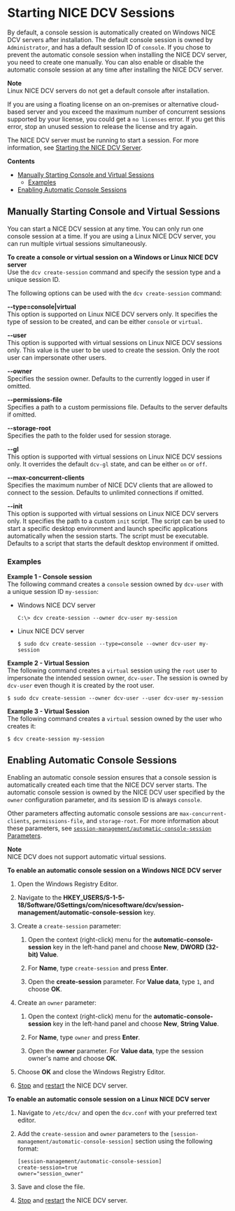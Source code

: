 # Starting NICE DCV Sessions<a name="managing-sessions-start"></a>

By default, a console session is automatically created on Windows NICE DCV servers after installation\. The default console session is owned by `Administrator`, and has a default session ID of `console`\. If you chose to prevent the automatic console session when installing the NICE DCV server, you need to create one manually\. You can also enable or disable the automatic console session at any time after installing the NICE DCV server\.

**Note**  
Linux NICE DCV servers do not get a default console after installation\.

If you are using a floating license on an on\-premises or alternative cloud\-based server and you exceed the maximum number of concurrent sessions supported by your license, you could get a `no licenses` error\. If you get this error, stop an unused session to release the license and try again\.

The NICE DCV server must be running to start a session\. For more information, see [Starting the NICE DCV Server](manage-start.md)\.

**Contents**
+ [Manually Starting Console and Virtual Sessions](#managing-sessions-start-manual)
  + [Examples](#managing-sessions-start-manual)
+ [Enabling Automatic Console Sessions](#managing-sessions-start-auto)

## Manually Starting Console and Virtual Sessions<a name="managing-sessions-start-manual"></a>

You can start a NICE DCV session at any time\. You can only run one console session at a time\. If you are using a Linux NICE DCV server, you can run multiple virtual sessions simultaneously\.

**To create a console or virtual session on a Windows or Linux NICE DCV server**  
Use the `dcv create-session` command and specify the session type and a unique session ID\.

The following options can be used with the `dcv create-session` command:

**\-\-type=console\|virtual**  
This option is supported on Linux NICE DCV servers only\. It specifies the type of session to be created, and can be either `console` or `virtual`\.

**\-\-user**  
This option is supported with virtual sessions on Linux NICE DCV sessions only\. This value is the user to be used to create the session\. Only the root user can impersonate other users\.

**\-\-owner**  
Specifies the session owner\. Defaults to the currently logged in user if omitted\.

**\-\-permissions\-file**  
Specifies a path to a custom permissions file\. Defaults to the server defaults if omitted\.

**\-\-storage\-root**  
Specifies the path to the folder used for session storage\.

**\-\-gl**  
This option is supported with virtual sessions on Linux NICE DCV sessions only\. It overrides the default `dcv-gl` state, and can be either `on` or `off`\.

**\-\-max\-concurrent\-clients**  
Specifies the maximum number of NICE DCV clients that are allowed to connect to the session\. Defaults to unlimited connections if omitted\.

**\-\-init**  
This option is supported with virtual sessions on Linux NICE DCV servers only\. It specifies the path to a custom `init` script\. The script can be used to start a specific desktop environment and launch specific applications automatically when the session starts\. The script must be executable\. Defaults to a script that starts the default desktop environment if omitted\.

### Examples<a name="managing-sessions-start-manual"></a>

**Example 1 \- Console session**  
The following command creates a `console` session owned by `dcv-user` with a unique session ID `my-session`:
+ Windows NICE DCV server

  ```
  C:\> dcv create-session --owner dcv-user my-session
  ```
+ Linux NICE DCV server

  ```
  $ sudo dcv create-session --type=console --owner dcv-user my-session
  ```

**Example 2 \- Virtual Session**  
The following command creates a `virtual` session using the `root` user to impersonate the intended session owner, `dcv-user`\. The session is owned by `dcv-user` even though it is created by the root user\.

```
$ sudo dcv create-session --owner dcv-user --user dcv-user my-session
```

**Example 3 \- Virtual Session**  
The following command creates a `virtual` session owned by the user who creates it:

```
$ dcv create-session my-session
```

## Enabling Automatic Console Sessions<a name="managing-sessions-start-auto"></a>

Enabling an automatic console session ensures that a console session is automatically created each time that the NICE DCV server starts\. The automatic console session is owned by the NICE DCV user specified by the `owner` configuration parameter, and its session ID is always `console`\.

Other parameters affecting automatic console sessions are `max-concurrent-clients`, `permissions-file`, and `storage-root`\. For more information about these parameters, see [`session-management/automatic-console-session` Parameters](config-param-ref.md#session_management_automatic_console_session)\.

**Note**  
NICE DCV does not support automatic virtual sessions\.

**To enable an automatic console session on a Windows NICE DCV server**

1. Open the Windows Registry Editor\.

1. Navigate to the **HKEY\_USERS/S\-1\-5\-18/Software/GSettings/com/nicesoftware/dcv/session\-management/automatic\-console\-session** key\.

1. Create a `create-session` parameter:

   1. Open the context \(right\-click\) menu for the **automatic\-console\-session** key in the left\-hand panel and choose **New**, **DWORD \(32\-bit\) Value**\.

   1. For **Name**, type `create-session` and press **Enter**\.

   1. Open the **create\-session** parameter\. For **Value data**, type `1`, and choose **OK**\.

1. Create an `owner` parameter:

   1. Open the context \(right\-click\) menu for the **automatic\-console\-session** key in the left\-hand panel and choose **New**, **String Value**\.

   1. For **Name**, type `owner` and press **Enter**\.

   1. Open the **owner** parameter\. For **Value data**, type the session owner's name and choose **OK**\.

1. Choose **OK** and close the Windows Registry Editor\.

1. [Stop](manage-stop.md) and [restart](manage-start.md) the NICE DCV server\.

**To enable an automatic console session on a Linux NICE DCV server**

1. Navigate to `/etc/dcv/` and open the `dcv.conf` with your preferred text editor\.

1. Add the `create-session` and `owner` parameters to the `[session-management/automatic-console-session]` section using the following format:

   ```
   [session-management/automatic-console-session]
   create-session=true
   owner="session_owner"
   ```

1. Save and close the file\.

1. [Stop](manage-stop.md) and [restart](manage-start.md) the NICE DCV server\.
